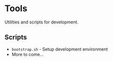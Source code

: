 # Tools

Utilities and scripts for development.

## Scripts

- `bootstrap.sh` - Setup development environment
- More to come...
